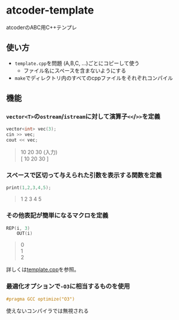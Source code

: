 # atcoder-template
atcoderのABC用C++テンプレ

## 使い方
- `template.cpp`を問題 (A,B,C, ...)ごとにコピーして使う
    - ファイル名にスペースを含まないようにする
- `make`でディレクトリ内のすべてのcppファイルをそれぞれコンパイル

## 機能
### `vector<T>`の`ostream`/`istream`に対して演算子`<<`/`>>`を定義
```c++
vector<int> vec(3);
cin >> vec;
cout << vec;
```
>10 20 30 (入力)<br>
>[ 10 20 30 ]

### スペースで区切って与えられた引数を表示する関数を定義
```c++
print(1,2,3,4,5);
```
>1 2 3 4 5

### その他表記が簡単になるマクロを定義
```c++
REP(i, 3)
    OUT(i)
```
>0<br>
>1<br>
>2<br>

詳しくは[template.cpp](./template.cpp)を参照。

### 最適化オプションで`-O3`に相当するものを使用
```c++
#pragma GCC optimize("O3")
```
使えないコンパイラでは無視される
